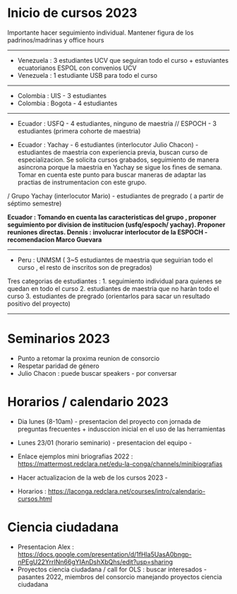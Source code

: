 
# Inicio de cursos 2023

Importante hacer seguimiento individual.  Mantener figura de los padrinos/madrinas y office hours

-----------------

- Venezuela : 3 estudiantes UCV que seguiran todo el curso + estuviantes ecuatorianos ESPOL con convenios UCV
- Venezuela : 1 estudiante USB para todo el curso

--------------------


- Colombia : UIS - 3 estudiantes
- Colombia : Bogota - 4 estudiantes

-------------------

- Ecuador : USFQ - 4 estudiantes, ninguno de maestria // ESPOCH - 3 estudiantes (primera cohorte de maestria)

- Ecuador : Yachay - 6 estudiantes (interlocutor Julio Chacon) - estudiantes de maestria con experiencia previa, buscan curso de especializacion. 
Se solicita cursos grabados, seguimiento de manera asincrona porque la maestria en Yachay se sigue los fines de semana.
Tomar en cuenta este punto para buscar maneras de adaptar las practias de instrumentacion con este grupo.

/ Grupo Yachay (interlocutor Mario) - estudiantes de pregrado ( a partir de séptimo semestre)

**Ecuador : Tomando en cuenta las caracteristicas del grupo , proponer seguimiento por division de institucion (usfq/espoch/ yachay). Proponer reuniones directas.
Dennis : involucrar interlocutor de la ESPOCH - recomendacion Marco Guevara**

----------------------------
- Peru : UNMSM ( 3~5 estudiantes de maestria que seguirian todo el curso , el resto de inscritos son de pregrados)

Tres categorias de estudiantes : 1. seguimiento individual para quienes se quedan en todo el curso 2.  estudiantes de maestria que no haràn todo el curso 3. estudiantes de pregrado (orientarlos para sacar un resultado positivo del proyecto)

--------------------

# Seminarios 2023

- Punto a retomar la proxima reunion de consorcio
- Respetar paridad de género
- Julio Chacon : puede buscar speakers - por conversar

# Horarios / calendario 2023

- Dia lunes (8-10am) - presentacion del proyecto con jornada de preguntas frecuentes + indusccion inicial en el uso de las herramientas
- Lunes 23/01 (horario seminario) - presentacion del equipo - 

- Enlace ejemplos mini briografias 2022 : https://mattermost.redclara.net/edu-la-conga/channels/minibiografias

- Hacer actualizacion de la web de los cursos 2023 - 
- Horarios : https://laconga.redclara.net/courses/intro/calendario-cursos.html

# Ciencia ciudadana 

- Presentacion Alex : https://docs.google.com/presentation/d/1fHla5UasA0bngp-nPEgU22YrrINn66gYIAnDshXbQhs/edit?usp=sharing
- Proyectos ciencia ciudadana / call for OLS : buscar interesados - pasantes 2022, miembros del consorcio manejando proyectos ciencia ciudadana


